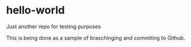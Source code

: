 # hello-world
Just another repo for testing purposes

This is being done as a sample of braschinging and commiting to Github.
